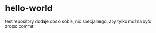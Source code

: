 # hello-world
test repository
dodaje cos o sobie, nic specjalnego, aby tylko można było zrobić commit
